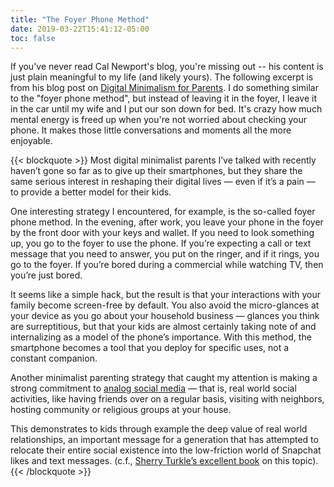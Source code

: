 ```yaml
---
title: "The Foyer Phone Method"
date: 2019-03-22T15:41:12-05:00
toc: false
---
```


If you've never read Cal Newport's blog, you're missing out -- his content is just plain meaningful to my life (and likely yours). The following excerpt is from his blog post on [Digital Minimalism for Parents](http://calnewport.com/blog/2019/03/01/digital-minimalism-for-parents/). I do something similar to the "foyer phone method", but instead of leaving it in the foyer, I leave it in the car until my wife and I put our son down for bed. It's crazy how much mental energy is freed up when you're not worried about checking your phone. It makes those little conversations and moments all the more enjoyable. 

<!--more-->

{{< blockquote >}}
Most digital minimalist parents I’ve talked with recently haven’t gone so far as to give up their smartphones, but they share the same serious interest in reshaping their digital lives — even if it’s a pain — to provide a better model for their kids. 

One interesting strategy I encountered, for example, is the so-called foyer phone method. In the evening, after work, you leave your phone in the foyer by the front door with your keys and wallet. If you need to look something up, you go to the foyer to use the phone. If you’re expecting a call or text message that you need to answer, you put on the ringer, and if it rings, you go to the foyer. If you’re bored during a commercial while watching TV, then you’re just bored.

It seems like a simple hack, but the result is that your interactions with your family become screen-free by default. You also avoid the micro-glances at your device as you go about your household business — glances you think are surreptitious, but that your kids are almost certainly taking note of and internalizing as a model of the phone’s importance. With this method, the smartphone becomes a tool that you deploy for specific uses, not a constant companion.

Another minimalist parenting strategy that caught my attention is making a strong commitment to [analog social media](http://calnewport.com/blog/2018/12/29/join-analog-social-media/) — that is, real world social activities, like having friends over on a regular basis, visiting with neighbors, hosting community or religious groups at your house.

This demonstrates to kids through example the deep value of real world relationships, an important message for a generation that has attempted to relocate their entire social existence into the low-friction world of Snapchat likes and text messages. (c.f., [Sherry Turkle’s excellent book](https://www.amazon.com/gp/product/0143109790/ref=as_li_qf_asin_il_tl?ie=UTF8&tag=stuhac-20&creative=9325&linkCode=as2&creativeASIN=0143109790&linkId=b8e9282421c7d5e8d9eea648730f5f93) on this topic).
{{< /blockquote >}}
